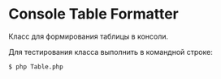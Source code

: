 # Console Table Formatter
Класс для формирования таблицы в консоли. 

Для тестирования класса выполнить в командной строке:
```
$ php Table.php
```

